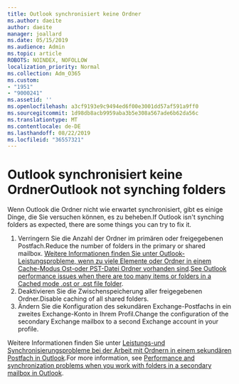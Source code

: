 ```yaml
---
title: Outlook synchronisiert keine Ordner
ms.author: daeite
author: daeite
manager: joallard
ms.date: 05/15/2019
ms.audience: Admin
ms.topic: article
ROBOTS: NOINDEX, NOFOLLOW
localization_priority: Normal
ms.collection: Adm_O365
ms.custom:
- "1951"
- "9000241"
ms.assetid: ''
ms.openlocfilehash: a3cf9193e9c9494ed6f00e3001dd57af591a9ff0
ms.sourcegitcommit: 1d98db8acb9959aba3b5e308a567ade6b62da56c
ms.translationtype: MT
ms.contentlocale: de-DE
ms.lasthandoff: 08/22/2019
ms.locfileid: "36557321"
---
```

# <a name="outlook-not-synching-folders"></a><span data-ttu-id="c389f-102">Outlook synchronisiert keine Ordner</span><span class="sxs-lookup"><span data-stu-id="c389f-102">Outlook not synching folders</span></span>

<span data-ttu-id="c389f-103">Wenn Outlook die Ordner nicht wie erwartet synchronisiert, gibt es einige Dinge, die Sie versuchen können, es zu beheben.</span><span class="sxs-lookup"><span data-stu-id="c389f-103">If Outlook isn't synching folders as expected, there are some things you can try to fix it.</span></span>

1. <span data-ttu-id="c389f-104">Verringern Sie die Anzahl der Ordner im primären oder freigegebenen Postfach.</span><span class="sxs-lookup"><span data-stu-id="c389f-104">Reduce the number of folders in the primary or shared mailbox.</span></span> <span data-ttu-id="c389f-105">[Weitere Informationen finden Sie unter Outlook-Leistungsprobleme, wenn zu viele Elemente oder Ordner in einem Cache-Modus Ost-oder PST-Datei Ordner vorhanden sind](https://support.microsoft.com/help/2768656).</span><span class="sxs-lookup"><span data-stu-id="c389f-105">[See Outlook performance issues when there are too many items or folders in a Cached mode .ost or .pst file folder](https://support.microsoft.com/help/2768656).</span></span>
2. <span data-ttu-id="c389f-106">Deaktivieren Sie die Zwischenspeicherung aller freigegebenen Ordner.</span><span class="sxs-lookup"><span data-stu-id="c389f-106">Disable caching of all shared folders.</span></span>
3. <span data-ttu-id="c389f-107">Ändern Sie die Konfiguration des sekundären Exchange-Postfachs in ein zweites Exchange-Konto in Ihrem Profil.</span><span class="sxs-lookup"><span data-stu-id="c389f-107">Change the configuration of the secondary Exchange mailbox to a second Exchange account in your profile.</span></span>

<span data-ttu-id="c389f-108">Weitere Informationen finden Sie unter [Leistungs-und Synchronisierungsprobleme bei der Arbeit mit Ordnern in einem sekundären Postfach in Outlook](https://support.microsoft.com/help/3115602).</span><span class="sxs-lookup"><span data-stu-id="c389f-108">For more information, see [Performance and synchronization problems when you work with folders in a secondary mailbox in Outlook](https://support.microsoft.com/help/3115602).</span></span>